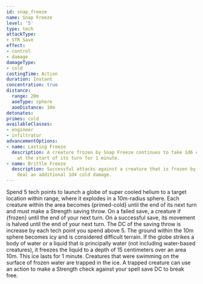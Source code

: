 ```yaml
---
id: snap_freeze
name: Snap Freeze
level: '5'
type: tech
attackType:
- STR Save
effect:
- control
- damage
damageType:
- cold
castingTime: Action
duration: Instant
concentration: true
distance:
  range: 20m
  aoeType: sphere
  aoeDistance: 10m
detonates: 
primes: cold
availableClasses:
- engineer
- infiltrator
advancementOptions:
- name: Lasting Freeze
  description: A creature frozen by Snap Freeze continues to take 1d6 cold damage
    at the start of its turn for 1 minute.
- name: Brittle Freeze
  description: Successful attacks against a creature that is frozen by Snap Freeze
    deal an additional 1d4 cold damage.
---
```

Spend 5 tech points to launch a globe of super cooled helium to a target location within range, where it explodes in a 10m-radius sphere. Each creature within the area becomes {primed-cold} until the end of its next turn and must make a Strength saving throw. On a failed save, a creature if {frozen} until the end of your next turn. On a successful save, its movement is halved until the end of your next turn. The DC of the saving throw is increase by each tech point you spend above 5.
The ground within the 10m sphere becomes icy and is considered difficult terrain.
If the globe strikes a body of water or a liquid that is principally water (not including water-based creatures), it freezes the liquid to a depth of 15 centimeters over an area 10m. This ice lasts for 1 minute. Creatures that were swimming on the surface of frozen water are trapped in the ice. A trapped creature can use an action to make a Strength check against your spell save DC to break free.